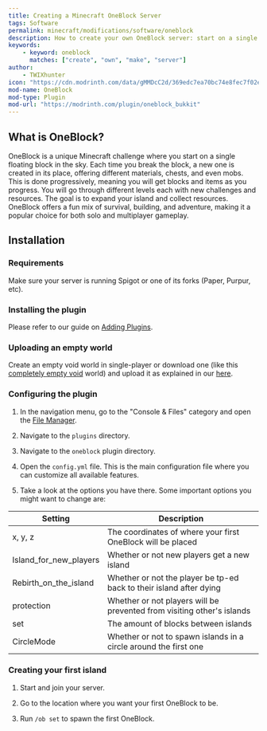 ```yaml
---
title: Creating a Minecraft OneBlock Server
tags: Software
permalink: minecraft/modifications/software/oneblock
description: How to create your own OneBlock server: start on a single block and expand your island with your friends!
keywords:
    - keyword: oneblock
      matches: ["create", "own", "make", "server"]
author:
    - TWIXhunter
icon: "https://cdn.modrinth.com/data/gMMDcC2d/369edc7ea70bc74e8fec7f02e86d57fbce126f6b.jpeg"
mod-name: OneBlock
mod-type: Plugin
mod-url: "https://modrinth.com/plugin/oneblock_bukkit"
---
```


## What is OneBlock?

OneBlock is a unique Minecraft challenge where you start on a single floating block in the sky. Each time you break the block, a new one is created in its place, offering different materials, chests, and even mobs. This is done progressively, meaning you will get blocks and items as you progress. You will go through different levels each with new challenges and resources. The goal is to expand your island and collect resources. OneBlock offers a fun mix of survival, building, and adventure, making it a popular choice for both solo and multiplayer gameplay.

## Installation

### Requirements

Make sure your server is running Spigot or one of its forks (Paper, Purpur, etc).

### Installing the plugin

Please refer to our guide on [Adding Plugins](/minecraft/modifications/general/adding-plugins).

### Uploading an empty world

Create an empty void world in single-player or download one (like this [completely empty void](https://www.curseforge.com/minecraft/worlds/completly-empty-void) world) and upload it as explained in our [here](/minecraft/java/general/world-management).

### Configuring the plugin

1. In the navigation menu, go to the "Console & Files" category and open the [File Manager](https://client.falixnodes.net/server/filemanager).

2. Navigate to the `plugins` directory.

3. Navigate to the `oneblock` plugin directory.

4. Open the `config.yml` file. This is the main configuration file where you can customize all available features.

5. Take a look at the options you have there. Some important options you might want to change are:

| Setting                	| Description                                                                                       |
|---------------------------|---------------------------------------------------------------------------------------------------|
| x, y, z                	| The coordinates of where your first OneBlock will be placed                                       |
| Island_for_new_players 	| Whether or not new players get a new island                                                       |
| Rebirth_on_the_island  	| Whether or not the player be tp-ed back to their island after dying                               |
| protection             	| Whether or not players will be prevented from visiting other's islands                            |
| set                    	| The amount of blocks between islands                                                              |
| СircleMode             	| Whether or not to spawn islands in a circle around the first one                                  |

### Creating your first island

1. Start and join your server.

2. Go to the location where you want your first OneBlock to be.

3. Run `/ob set` to spawn the first OneBlock.
